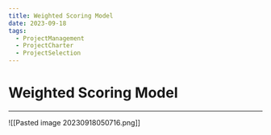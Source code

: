 ```yaml
---
title: Weighted Scoring Model
date: 2023-09-18
tags:
  - ProjectManagement
  - ProjectCharter
  - ProjectSelection
---
```


# Weighted Scoring Model

---

![[Pasted image 20230918050716.png]]